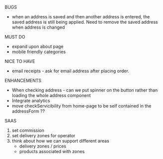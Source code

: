 BUGS
- when an address is saved and then another address is entered, the saved address is still being applied. Need to remove the saved address when address is changed

MUST DO
- expand upon about page
- mobile friendly categories

NICE TO HAVE
- email receipts - ask for email address after placing order.

ENHANCEMENTS
- When checking address - can we put spinner on the button rather than loading the whole address component
- Integrate analytics
- move checkServicibility from home-page to be self contained in the addressForm ??



SAAS
1. set commission
2. set delivery zones for operator
3. think about how we can support different areas
    - delivery zones / prices
    - products associated with zones
